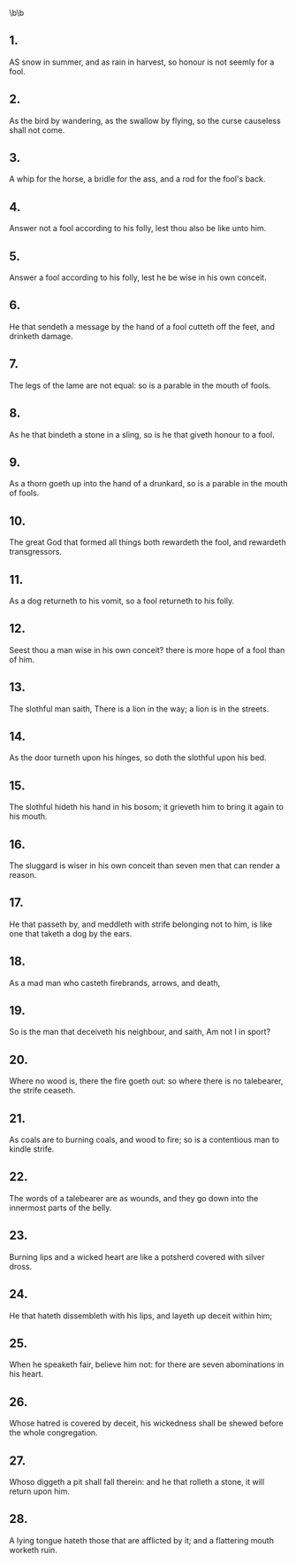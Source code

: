 \b\b
## 1.
AS snow in summer, and as rain in harvest, so honour is not seemly for a fool.
## 2.
As the bird by wandering, as the swallow by flying, so the curse causeless shall not come.
## 3.
A whip for the horse, a bridle for the ass, and a rod for the fool's back.
## 4.
Answer not a fool according to his folly, lest thou also be like unto him.
## 5.
Answer a fool according to his folly, lest he be wise in his own conceit.
## 6.
He that sendeth a message by the hand of a fool cutteth off the feet, and drinketh damage.
## 7.
The legs of the lame are not equal: so is a parable in the mouth of fools.
## 8.
As he that bindeth a stone in a sling, so is he that giveth honour to a fool.
## 9.
As a thorn goeth up into the hand of a drunkard, so is a parable in the mouth of fools.
## 10.
The great God that formed all things both rewardeth the fool, and rewardeth transgressors.
## 11.
As a dog returneth to his vomit, so a fool returneth to his folly.
## 12.
Seest thou a man wise in his own conceit?  there is more hope of a fool than of him.
## 13.
The slothful man saith, There is a lion in the way; a lion is in the streets.
## 14.
As the door turneth upon his hinges, so doth the slothful upon his bed.
## 15.
The slothful hideth his hand in his bosom; it grieveth him to bring it again to his mouth.
## 16.
The sluggard is wiser in his own conceit than seven men that can render a reason.
## 17.
He that passeth by, and meddleth with strife belonging not to him, is like one that taketh a dog by the ears.
## 18.
As a mad man who casteth firebrands, arrows, and death,
## 19.
So is the man that deceiveth his neighbour, and saith, Am not I in sport?
## 20.
Where no wood is, there the fire goeth out: so where there is no talebearer, the strife ceaseth.
## 21.
As coals are to burning coals, and wood to fire; so is a contentious man to kindle strife.
## 22.
The words of a talebearer are as wounds, and they go down into the innermost parts of the belly.
## 23.
Burning lips and a wicked heart are like a potsherd covered with silver dross.
## 24.
He that hateth dissembleth with his lips, and layeth up deceit within him;
## 25.
When he speaketh fair, believe him not: for there are seven abominations in his heart.
## 26.
Whose hatred is covered by deceit, his wickedness shall be shewed before the whole congregation.
## 27.
Whoso diggeth a pit shall fall therein: and he that rolleth a stone, it will return upon him.
## 28.
A lying tongue hateth those that are afflicted by it; and a flattering mouth worketh ruin.
